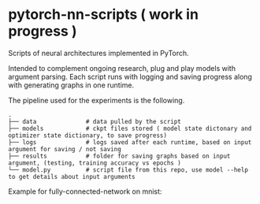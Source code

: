 # pytorch-nn-scripts ( work in progress )

Scripts of neural architectures implemented in PyTorch. 

Intended to complement ongoing research, plug and play models with argument parsing. Each script runs with logging and saving progress along with generating graphs in one runtime.  

The pipeline used for the experiments is the following. 

    .
    ├── data              # data pulled by the script 
    ├── models            # ckpt files stored ( model state dictonary and optimizer state dictionary, to save progress)
    ├── logs              # logs saved after each runtime, based on input argument for saving / not saving
    ├── results           # folder for saving graphs based on input argument, (testing, training accuracy vs epochs )
    └── model.py          # script file from this repo, use model --help to get details about input arguments

Example for fully-connected-network on mnist: 
